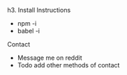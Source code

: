 h3. Install Instructions
* npm -i
* babel -i


Contact
* Message me on reddit
* Todo add other methods of contact